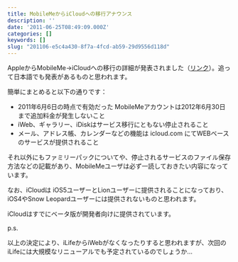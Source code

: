 ```yaml
---
title: MobileMeからiCloudへの移行アナウンス
description: ''
date: '2011-06-25T08:49:09.000Z'
categories: []
keywords: []
slug: "201106-e5c4a430-8f7a-4fcd-ab59-29d9556d118d"
---
```

AppleからMobileMe→iCloudへの移行の詳細が発表されました（[リンク](http://www.apple.com/mobileme/transition.html)）。追って日本語でも発表があるものと思われます。

簡単にまとめると以下の通りです：

*   2011年6月6日の時点で有効だった MobileMeアカウントは2012年6月30日まで追加料金が発生しないこと
*   iWeb、ギャラリー、iDiskはサービス移行にともない停止されること
*   メール、アドレス帳、カレンダーなどの機能は icloud.com にてWEBベースのサービスが提供されること

それ以外にもファミリーパックについてや、停止されるサービスのファイル保存方法などの記載があり、MobileMeユーザは必ず一読しておきたい内容になっています。

なお、iCloudは iOS5ユーザーとLionユーザーに提供されることになっており、iOS4やSnow Leopardユーザーには提供されないものと思われます。

iCloudはすでにベータ版が開発者向けに提供されています。

p.s.

以上の決定により、iLifeからiWebがなくなったりすると思われますが、次回のiLifeには大規模なリニューアルでも予定されているのでしょうか…